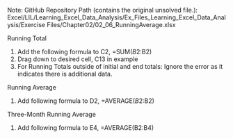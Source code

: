 Note: GitHub Repository Path (contains the original unsolved file.):
Excel/LIL/Learning_Excel_Data_Analysis/Ex_Files_Learning_Excel_Data_Analysis/Exercise Files/Chapter02/02_06_RunningAverage.xlsx

Running Total

1. Add the following formula to C2, =SUM($B$2:B2)
2. Drag down to desired cell, C13 in example
3. For Running Totals outside of initial and end totals: Ignore the error as it indicates there is additional data.


Running Average

1. Add following formula to D2, =AVERAGE($B$2:B2)

Three-Month Running Average

1. Add following formula to E4, =AVERAGE(B2:B4)
